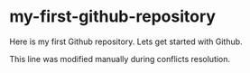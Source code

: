 # my-first-github-repository
Here is my first Github repository. Lets get started with Github.

This line was modified manually during conflicts resolution.